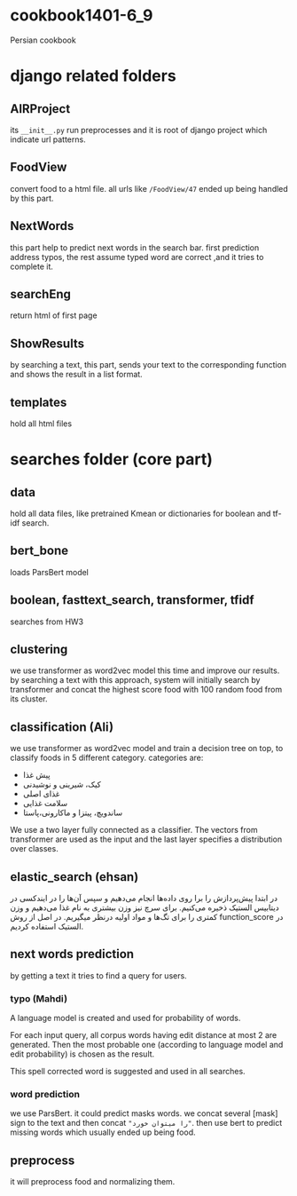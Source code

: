 # cookbook1401-6_9
Persian cookbook

# django related folders
## AIRProject 
its `__init__.py` run preprocesses and it is root of django project which indicate url patterns.

## FoodView 
convert food to a html file. all urls like `/FoodView/47` ended up being handled by this part.

## NextWords 
this part help to predict next words in the search bar.
first prediction address typos, the rest assume typed word are correct ,and it tries to complete it.

## searchEng 
return html of first page

## ShowResults 
by searching a text, this part, sends your text to the corresponding function and shows the result in a list format. 

## templates 
hold all html files

# searches folder (core part)

## data
hold all data files, like pretrained Kmean or dictionaries for boolean and tf-idf search.

## bert_bone
loads ParsBert model

## boolean, fasttext_search, transformer, tfidf
searches from HW3

## clustering
we use transformer as word2vec model this time and improve our results. 
by searching a text with this approach, system will initially search by transformer and concat the highest score food with 100 random food from its cluster. 

## classification (Ali)
we use transformer as word2vec model and train a decision tree on top, to classify foods in 5 different category. 
categories are: 
<ul>
<li> پیش غذا</li>
<li> کیک، شیرینی و نوشیدنی</li>
<li> غذای اصلی</li>
<li> سلامت غذایی</li>
<li> ساندویچ، پیتزا و ماکارونی،پاستا</li>
</ul>

We use a two layer fully connected as a classifier. The vectors from transformer are used as the input and the last layer specifies a distribution over classes.

## elastic_search (ehsan)
در ابتدا پیش‌پردازش را برا روی داده‌ها انجام می‌دهیم و سپس آن‌ها را در ایندکسی در دیتابیس الستیک ذخیره می‌کنیم.
برای سرچ نیز وزن بیشتری به نام غذا می‌دهیم و وزن کمتری را برای تگ‌ها و مواد اولیه در‌نظر میگیریم.
در اصل از روش function_score در الستیک استفاده کردیم. 

## next words prediction
by getting a text it tries to find a query for users.
### typo (Mahdi)

A language model is created and used for probability of words.

For each input query, all corpus words having edit distance at most 2 are generated.
Then the most probable one (according to language model and edit probability) is chosen as the result.

This spell corrected word is suggested and used in all searches.

### word prediction
we use ParsBert. it could predict masks words. we concat several [mask] sign to the text and then concat `"را میتوان خورد"`. then use bert to predict missing words which usually ended up being food. 

## preprocess 
it will preprocess food and normalizing them.




